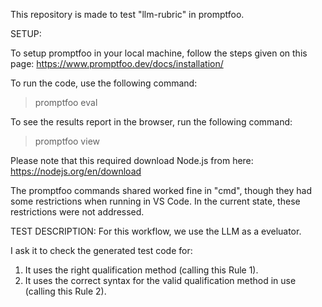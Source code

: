 This repository is made to test "llm-rubric" in promptfoo.

SETUP:

To setup promptfoo in your local machine, follow the steps given on this page:
https://www.promptfoo.dev/docs/installation/

To run the code, use the following command:
> promptfoo eval

To see the results report in the browser, run the following command:
> promptfoo view

Please note that this required download Node.js from here:
https://nodejs.org/en/download

The promptfoo commands shared worked fine in "cmd", though they had some restrictions when running in VS Code. In the current state, these restrictions were not addressed.

TEST DESCRIPTION:
For this workflow, we use the LLM as a eveluator.

I ask it to check the generated test code for:
1. It uses the right qualification method (calling this Rule 1).
2. It uses the correct syntax for the valid qualification method in use (calling this Rule 2).